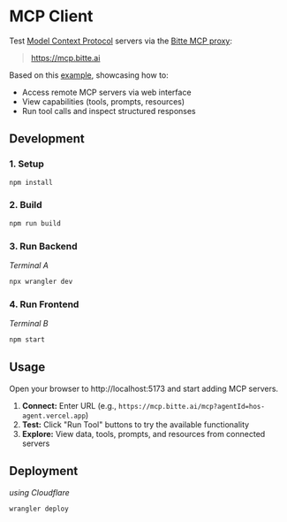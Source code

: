 # MCP Client

Test [Model Context Protocol](https://spec.modelcontextprotocol.io) servers via the [Bitte MCP proxy](https://docs.bitte.ai/agents/mcp):

> https://mcp.bitte.ai

Based on this [example](https://github.com/cloudflare/ai/tree/main/demos/mcp-client), showcasing how to:

- Access remote MCP servers via web interface
- View capabilities (tools, prompts, resources)
- Run tool calls and inspect structured responses

## Development

### 1. Setup

```bash
npm install
```

### 2. Build

```bash
npm run build
```

### 3. Run Backend

_Terminal A_

```bash
npx wrangler dev
```

### 4. Run Frontend

_Terminal B_

```bash
npm start
```

## Usage

Open your browser to http://localhost:5173 and start adding MCP servers.

1. **Connect:** Enter URL (e.g., `https://mcp.bitte.ai/mcp?agentId=hos-agent.vercel.app`)
2. **Test:** Click "Run Tool" buttons to try the available functionality
3. **Explore:** View data, tools, prompts, and resources from connected servers

## Deployment

_using Cloudflare_

```bash
wrangler deploy
```
